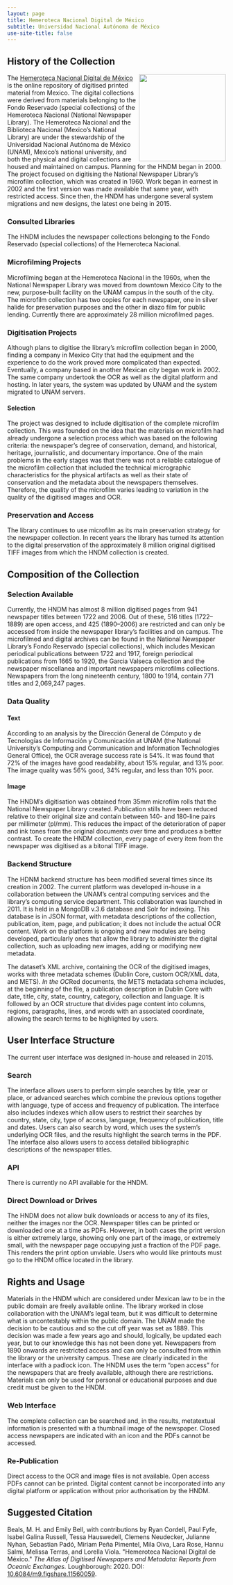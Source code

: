 ```yaml
---
layout: page
title: Hemeroteca Nacional Digital de México
subtitle: Universidad Nacional Autónoma de México
use-site-title: false
---
```


## History of the Collection

<img src="https://www.unamenlinea.unam.mx/recursos/img/81165/default_biblioteca.jpg" width="200" height="200" align="right">The [Hemeroteca Nacional Digital de México](http://www.hndm.unam.mx/index.php/es/) is the online repository of
digitised printed material from Mexico. The digital collections were
derived from materials belonging to the Fondo Reservado (special
collections) of the Hemeroteca Nacional (National Newspaper Library).
The Hemeroteca Nacional and the Biblioteca Nacional (Mexico’s National
Library) are under the stewardship of the Universidad Nacional Autónoma
de México (UNAM), Mexico’s national university, and both the physical
and digital collections are housed and maintained on campus. Planning
for the HNDM began in 2000. The project focused on digitising the
National Newspaper Library’s microfilm collection, which was created in 1960. 
Work began in earnest in 2002 and the first version was made
available that same year, with restricted access. Since then, the HNDM
has undergone several system migrations and new designs, the latest one
being in 2015.

### Consulted Libraries

The HNDM includes the newspaper collections belonging to the Fondo
Reservado (special collections) of the Hemeroteca Nacional.

### Microfilming Projects

Microfilming began at the Hemeroteca Nacional in the 1960s, when the
National Newspaper Library was moved from downtown Mexico City to the
new, purpose-built facility on the UNAM campus in the south of the city.
The microfilm collection has two copies for each newspaper, one in
silver halide for preservation purposes and the other in diazo film for
public lending. Currently there are approximately 28 million microfilmed
pages.

### Digitisation Projects

Although plans to digitise the library’s microfilm collection began in
2000, finding a company in Mexico City that had the equipment and the
experience to do the work proved more complicated than expected.
Eventually, a company based in another Mexican city began work in 2002.
The same company undertook the OCR as well as the digital platform and
hosting. In later years, the system was updated by UNAM and the system
migrated to UNAM servers.

#### Selection

The project was designed to include digitisation of the complete
microfilm collection. This was founded on the idea that the materials on
microfilm had already undergone a selection process which was based on
the following criteria: the newspaper’s degree of conservation, demand,
and historical, heritage, journalistic, and documentary importance. One
of the main problems in the early stages was that there was not a
reliable catalogue of the microfilm collection that included the
technical micrographic characteristics for the physical artifacts as
well as their state of conservation and the metadata about the
newspapers themselves. Therefore, the quality of the microfilm varies
leading to variation in the quality of the digitised images and OCR.

### Preservation and Access

The library continues to use microfilm as its main preservation strategy
for the newspaper collection. In recent years the library has turned its
attention to the digital preservation of the approximately 8 million
original digitised TIFF images from which the HNDM collection is
created.

## Composition of the Collection

### Selection Available

Currently, the HNDM has almost 8 million digitised pages from 941
newspaper titles between 1722 and 2006. Out of these, 516 titles
(1722–1889) are open access, and 425 (1890–2006) are restricted and
can only be accessed from inside the newspaper library’s facilities and
on campus. The microfilmed and digital archives can be found in the
National Newspaper Library’s Fondo Reservado (special collections),
which includes Mexican periodical publications between 1722 and 1917,
foreign periodical publications from 1665 to 1920, the Garcia Valseca
collection and the newspaper miscellanea and important newspapers
microfilms collections. Newspapers from the long nineteenth century,
1800 to 1914, contain 771 titles and 2,069,247 pages.

### Data Quality

#### Text

According to an analysis by the Dirección General de Cómputo y de
Tecnologías de Información y Comunicación at UNAM (the National
University’s Computing and Communication and Information Technologies
General Office), the OCR average success rate is 54%. It was found that
72% of the images have good readability, about 15% regular, and 13%
poor. The image quality was 56% good, 34% regular, and less than 10%
poor.

#### Image

The HNDM’s digitisation was obtained from 35mm microfilm rolls that the
National Newspaper Library created. Publication stills have been reduced
relative to their original size and contain between 140- and 180-line
pairs per millimeter (pl/mm). This reduces the impact of the
deterioration of paper and ink tones from the original documents over
time and produces a better contrast. To create the HNDM collection,
every page of every item from the newspaper was digitised as a bitonal
TIFF image.

### Backend Structure

The HDNM backend structure has been modified several times since its
creation in 2002. The current platform was developed in-house in a
collaboration between the UNAM’s central computing services and the
library’s computing service department. This collaboration was launched
in 2011. It is held in a MongoDB v.3.6 database and Solr for indexing.
This database is in JSON format, with metadata descriptions of the
collection, publication, item, page, and publication; it does not
include the actual OCR content. Work on the platform is ongoing and new
modules are being developed, particularly ones that allow the library to
administer the digital collection, such as uploading new images, adding
or modifying new metadata.

The dataset’s XML archive, containing the OCR of the digitised images,
works with three metadata schemes (Dublin Core, custom OCR/XML data, and
METS)*. In the OC*Red documents, the METS metadata schema includes, at
the beginning of the file, a publication description in Dublin Core with
date, title, city, state, country, category, collection and language. It
is followed by an OCR structure that divides page content into columns,
regions, paragraphs, lines, and words with an associated coordinate,
allowing the search terms to be highlighted by users.

## User Interface Structure

The current user interface was designed in-house and released in 2015.

### Search

The interface allows users to perform simple searches by title, year or
place, or advanced searches which combine the previous options together
with language, type of access and frequency of publication. The
interface also includes indexes which allow users to restrict their
searches by country, state, city, type of access, language, frequency of
publication, title and dates. Users can also search by word, which uses
the system’s underlying OCR files, and the results highlight the search
terms in the PDF. The interface also allows users to access detailed
bibliographic descriptions of the newspaper titles.

### API

There is currently no API available for the HNDM.

### Direct Download or Drives

The HNDM does not allow bulk downloads or access to any of its files,
neither the images nor the OCR. Newspaper titles can be printed or
downloaded one at a time as PDFs. However, in both cases the print
version is either extremely large, showing only one part of the image,
or extremely small, with the newspaper page occupying just a
fraction of the PDF page. This renders the print option unviable. Users
who would like printouts must go to the HNDM office located in the
library.

## Rights and Usage

Materials in the HNDM which are considered under Mexican law to be in
the public domain are freely available online. The library worked in
close collaboration with the UNAM’s legal team, but it was difficult to
determine what is uncontestably within the public domain. The UNAM made
the decision to be cautious and so the cut off year was set as 1889.
This decision was made a few years ago and should, logically, be updated
each year, but to our knowledge this has not been done yet. Newspapers
from 1890 onwards are restricted access and can only be consulted from
within the library or the university campus. These are clearly indicated
in the interface with a padlock icon. The HNDM uses the term “open
access” for the newspapers that are freely available, although there are
restrictions. Materials can only be used for personal or educational
purposes and due credit must be given to the HNDM.

### Web Interface

The complete collection can be searched and, in the results, metatextual
information is presented with a thumbnail image of the newspaper. Closed
access newspapers are indicated with an icon and the PDFs cannot be
accessed.

### Re-Publication

Direct access to the OCR and image files is not available. Open access
PDFs cannot can be printed. Digital content cannot be incorporated into
any digital platform or application without prior authorisation by the
HNDM.
  
## Suggested Citation

Beals, M. H. and Emily Bell, with contributions by Ryan Cordell, Paul Fyfe, Isabel Galina Russell, Tessa Hauswedell, Clemens Neudecker, Julianne Nyhan, Sebastian Padó, Miriam Peña Pimentel, Mila Oiva, Lara Rose, Hannu Salmi, Melissa Terras, and Lorella Viola. "Hemeroteca Nacional Digital de México." *The Atlas of Digitised Newspapers and Metadata: Reports from Oceanic Exchanges.* Loughborough: 2020. DOI: [10.6084/m9.figshare.11560059](https://figshare.com/articles/The_Atlas_of_Digitised_Newspapers_and_Metadata_Reports_from_Oceanic_Exchanges/11560059).
